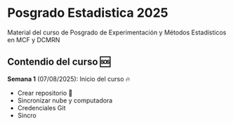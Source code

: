 # Posgrado Estadistica 2025

Material del curso de Posgrado de Experimentación y Métodos Estadísticos en MCF y DCMRN

## Contendio del curso :sos:

**Semana 1** (07/08/2025): Inicio del curso :fire: 
  + Crear repositorio :dart: 
  + Sincronizar nube y computadora 
  + Credenciales Git
  + Sincro
